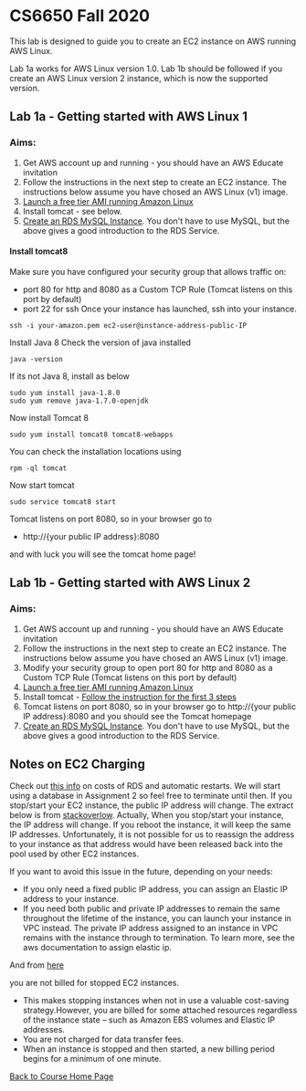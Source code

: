 # CS6650 Fall 2020  

This lab is designed to guide you to create an EC2 instance on AWS running AWS Linux.

Lab 1a works for AWS Linux version 1.0. Lab 1b should be followed if you create an AWS Linux version 2 instance, which is now the supported version.

## Lab 1a - Getting started with AWS Linux 1
### Aims: 
1. Get AWS account up and running - you should have an AWS Educate invitation
1. Follow the instructions in the next step to create an EC2 instance. The instructions below assume you have chosed an AWS Linux (v1) image. 
1. [Launch a free tier AMI running Amazon Linux](https://docs.aws.amazon.com/AWSEC2/latest/UserGuide/EC2_GetStarted.html)
1. Install tomcat - see below.
1. [Create an RDS MySQL Instance](https://aws.amazon.com/getting-started/tutorials/create-mysql-db/). You don't have to use MySQL, but the above gives a good introduction to the RDS Service. 

#### Install tomcat8
Make sure you have configured your security group that allows traffic on:

* port 80 for http and 8080 as a Custom TCP Rule (Tomcat listens on this port by default)
* port 22 for ssh
Once your instance has launched, ssh into your instance.
~~~
ssh -i your-amazon.pem ec2-user@instance-address-public-IP
~~~
Install Java 8
Check the version of java installed 
~~~
java -version
~~~
If its not Java 8, install as below
~~~
sudo yum install java-1.8.0
sudo yum remove java-1.7.0-openjdk
~~~
Now install Tomcat 8
~~~
sudo yum install tomcat8 tomcat8-webapps
~~~
You can check the installation locations using
~~~
rpm -ql tomcat
~~~
Now start tomcat
~~~
sudo service tomcat8 start
~~~
Tomcat listens on port 8080, so in your browser go to 
* http://{your public IP address}:8080

and with luck you will see the tomcat home page!

## Lab 1b - Getting started with AWS Linux 2
### Aims: 
1. Get AWS account up and running - you should have an AWS Educate invitation
1. Follow the instructions in the next step to create an EC2 instance. The instructions below assume you have chosed an AWS Linux (v1) image. 
1. Modify your security group to open port 80 for http and 8080 as a Custom TCP Rule (Tomcat listens on this port by default)
1. [Launch a free tier AMI running Amazon Linux](https://docs.aws.amazon.com/AWSEC2/latest/UserGuide/EC2_GetStarted.html)
1. Install tomcat - [Follow the instruction for the first 3 steps](https://techviewleo.com/install-tomcat-on-amazon-linux/)
1. Tomcat listens on port 8080, so in your browser go to http://{your public IP address}:8080 and you should see the Tomcat homepage
1. [Create an RDS MySQL Instance](https://aws.amazon.com/getting-started/tutorials/create-mysql-db/). You don't have to use MySQL, but the above gives a good introduction to the RDS Service. 

## Notes on EC2 Charging
Check out [this info](https://aws.amazon.com/about-aws/whats-new/2017/06/amazon-rds-supports-stopping-and-starting-of-database-instances/) on costs of RDS and automatic restarts. We will start using a database in Assignment 2 so feel free to terminate until then.
If you stop/start your EC2 instance, the public IP address will change. The extract below is from [stackoverlow](https://stackoverflow.com/questions/55414302/an-ip-address-of-ec2-instance-gets-changed-after-the-restart#:~:text=5%20Answers&text=Actually%2C%20When%20you%20stop%2Fstart,used%20by%20other%20EC2%20instances).
Actually, When you stop/start your instance, the IP address will change. If you reboot the instance, it will keep the same IP addresses. Unfortunately, it is not possible for us to reassign the address to your instance as that address would have been released back into the pool used by other EC2 instances.

If you want to avoid this issue in the future, depending on your needs:

* If you only need a fixed public IP address, you can assign an Elastic IP address to your instance.
* If you need both public and private IP addresses to remain the same throughout the lifetime of the instance, you can launch your instance in VPC instead. The private IP address assigned to an instance in VPC remains with the instance through to termination.
To learn more, see the aws documentation to assign elastic ip.

And from [here](https://www.parkmycloud.com/ec2-stop-vs-terminate/)

you are not billed for stopped EC2 instances. 
* This makes stopping instances when not in use a valuable cost-saving strategy.However, you are billed for some attached resources regardless of the instance state – such as Amazon EBS volumes and Elastic IP addresses. 
* You are not charged for data transfer fees. 
* When an instance is stopped and then started, a new billing period begins for a minimum of one minute.


[Back to Course Home Page](https://gortonator.github.io/bsds-6650/)
